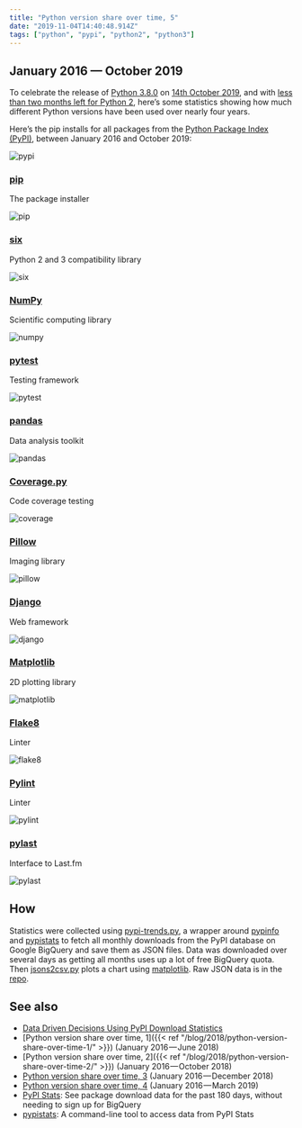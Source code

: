 ```yaml
---
title: "Python version share over time, 5"
date: "2019-11-04T14:40:48.914Z"
tags: ["python", "pypi", "python2", "python3"]
---
```


## January 2016 — October 2019

To celebrate the release of
[Python 3.8.0](https://discuss.python.org/t/python-3-8-0-is-now-available/2478?u=hugovk)
on [14th October 2019](https://peps.python.org/pep-0569/), and with
[less than two months left for Python 2](https://python2woop.pw/), here’s some
statistics showing how much different Python versions have been used over nearly four
years.

Here’s the pip installs for all packages from the
[Python Package Index (PyPI)](https://pypi.org/), between January 2016 and October 2019:

![pypi](https://user-images.githubusercontent.com/1324225/68128566-9f68e980-ff20-11e9-9a12-ecb367ed0bf5.png)

### [pip](https://github.com/pypa/pip)

The package installer

![pip](https://user-images.githubusercontent.com/1324225/68128596-ab54ab80-ff20-11e9-96fa-867b403efc89.png)

### [six](https://github.com/benjaminp/six)

Python 2 and 3 compatibility library

![six](https://user-images.githubusercontent.com/1324225/68128614-b60f4080-ff20-11e9-92e3-892f29ecceea.png)

### [NumPy](https://github.com/numpy/numpy)

Scientific computing library

![numpy](https://user-images.githubusercontent.com/1324225/68128663-d0491e80-ff20-11e9-9442-0546e1a9843c.png)

### [pytest](https://github.com/pytest-dev/pytest)

Testing framework

![pytest](https://user-images.githubusercontent.com/1324225/68128691-e0f99480-ff20-11e9-9bd8-87e12318d149.png)

### [pandas](https://github.com/pandas-dev/pandas)

Data analysis toolkit

![pandas](https://user-images.githubusercontent.com/1324225/68142151-9cc5be80-ff37-11e9-93d9-72edd2e35e6b.png)

### [Coverage.py](https://github.com/nedbat/coveragepy)

Code coverage testing

![coverage](https://user-images.githubusercontent.com/1324225/68128715-ea82fc80-ff20-11e9-80a9-515c4b5265c2.png)

### [Pillow](https://github.com/python-pillow/Pillow)

Imaging library

![pillow](https://user-images.githubusercontent.com/1324225/68128908-49e10c80-ff21-11e9-977e-f25dfa13b2d4.png)

### [Django](https://github.com/python-pillow/Pillow)

Web framework

![django](https://user-images.githubusercontent.com/1324225/68128927-52394780-ff21-11e9-80d6-1dadf2525ebc.png)

### [Matplotlib](https://github.com/matplotlib/matplotlib)

2D plotting library

![matplotlib](https://user-images.githubusercontent.com/1324225/68128947-5b2a1900-ff21-11e9-9386-d366a030fe7c.png)

### [Flake8](https://gitlab.com/pycqa/flake8)

Linter

![flake8](https://user-images.githubusercontent.com/1324225/68128961-62e9bd80-ff21-11e9-8a45-001c7ae06c1d.png)

### [Pylint](https://github.com/PyCQA/pylint/)

Linter

![pylint](https://user-images.githubusercontent.com/1324225/68128981-6bda8f00-ff21-11e9-9a97-903892a47823.png)

### [pylast](https://github.com/pylast/pylast)

Interface to Last.fm

![pylast](https://user-images.githubusercontent.com/1324225/68128999-77c65100-ff21-11e9-9ac0-7f9c6071b07a.png)

## How

Statistics were collected using
[pypi-trends.py](https://github.com/hugovk/pypi-tools/blob/master/pypi-trends.py), a
wrapper around [pypinfo](https://github.com/ofek/pypinfo) and
[pypistats](https://github.com/hugovk/pypistats) to fetch all monthly downloads from the
PyPI database on Google BigQuery and save them as JSON files. Data was downloaded over
several days as getting all months uses up a lot of free BigQuery quota. Then
[jsons2csv.py](https://github.com/hugovk/pypi-tools/blob/master/jsons2csv.py) plots a
chart using [matplotlib](https://github.com/matplotlib/matplotlib). Raw JSON data is in
the [repo](https://github.com/hugovk/pypi-tools/tree/master/data).

## See also

- [Data Driven Decisions Using PyPI Download Statistics](https://langui.sh/2016/12/09/data-driven-decisions/)
- [Python version share over time,
  1]({{< ref "/blog/2018/python-version-share-over-time-1/" >}}) (January
  2016 — June 2018)
- [Python version share over time,
  2]({{< ref "/blog/2018/python-version-share-over-time-2/" >}}) (January
  2016 — October 2018)
- [Python version share over time, 3](../../2019/python-version-share-over-time-3/)
  (January 2016 — December 2018)
- [Python version share over time, 4](../../2019/python-version-share-over-time-4/)
  (January 2016 — March 2019)
- [PyPI Stats](https://pypistats.org/): See package download data for the past 180 days,
  without needing to sign up for BigQuery
- [pypistats](https://github.com/hugovk/pypistats): A command-line tool to access data
  from PyPI Stats
